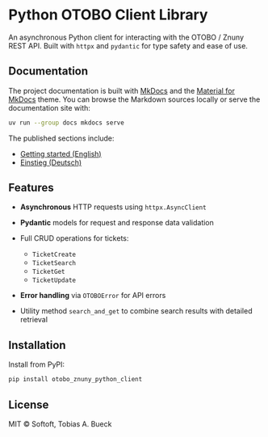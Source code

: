 # Python OTOBO Client Library

An asynchronous Python client for interacting with the OTOBO / Znuny REST API. Built with `httpx` and `pydantic` for
type safety
and ease of use.

## Documentation

The project documentation is built with [MkDocs](https://www.mkdocs.org/) and the
[Material for MkDocs](https://squidfunk.github.io/mkdocs-material/) theme. You can browse the
Markdown sources locally or serve the documentation site with:

```bash
uv run --group docs mkdocs serve
```

The published sections include:

- [Getting started (English)](docs/getting-started.en.md)
- [Einstieg (Deutsch)](docs/getting-started.de.md)

## Features

* **Asynchronous** HTTP requests using `httpx.AsyncClient`
* **Pydantic** models for request and response data validation
* Full CRUD operations for tickets:

    * `TicketCreate`
    * `TicketSearch`
    * `TicketGet`
    * `TicketUpdate`
* **Error handling** via `OTOBOError` for API errors
* Utility method `search_and_get` to combine search results with detailed retrieval

## Installation

Install from PyPI:

```bash
pip install otobo_znuny_python_client
```

## License

MIT © Softoft, Tobias A. Bueck
